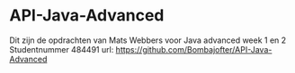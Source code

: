 # API-Java-Advanced
Dit zijn de opdrachten van Mats Webbers voor Java advanced week 1 en 2
Studentnummer 484491
url: https://github.com/Bombajofter/API-Java-Advanced
